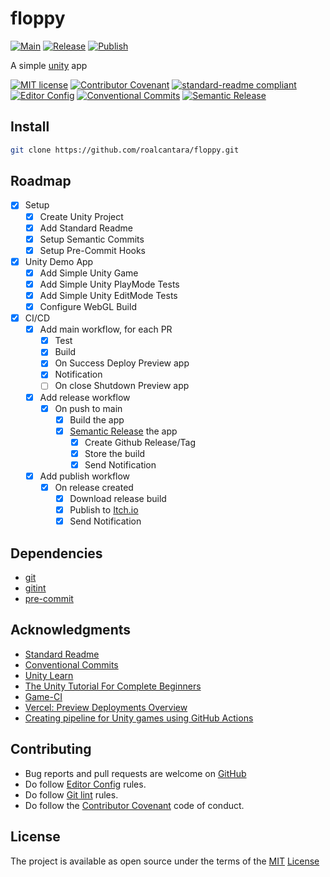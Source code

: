 # floppy

[![Main](https://github.com/roalcantara/floppy/actions/workflows/main.yml/badge.svg)](https://github.com/roalcantara/floppy/actions/workflows/main.yml)
[![Release](https://github.com/roalcantara/floppy/actions/workflows/release.yml/badge.svg)](https://github.com/roalcantara/floppy/actions/workflows/release.yml)
[![Publish](https://github.com/roalcantara/floppy/actions/workflows/publish.yml/badge.svg)](https://github.com/roalcantara/floppy/actions/workflows/publish.yml)

A simple [unity][9] app

[![MIT license](https://img.shields.io/badge/License-MIT-brightgreen.svg)](LICENSE) [![Contributor Covenant](https://img.shields.io/badge/Contributor%20Covenant-2.0-4baaaa.svg)][2] [![standard-readme compliant](https://img.shields.io/badge/readme%20style-standard-brightgreen.svg)][5] [![Editor Config](https://img.shields.io/badge/Editor%20Config-1.0.1-crimson.svg)][4] [![Conventional Commits](https://img.shields.io/badge/Conventional%20Commits-1.0.0-yellow.svg)][3] [![Semantic Release](https://img.shields.io/badge/%20%20%F0%9F%93%A6%F0%9F%9A%80-semantic--release-e10079.svg)][14]

## Install

```sh
git clone https://github.com/roalcantara/floppy.git
```

## Roadmap

- [x] Setup
  - [x] Create Unity Project
  - [x] Add Standard Readme
  - [x] Setup Semantic Commits
  - [x] Setup Pre-Commit Hooks
- [x] Unity Demo App
  - [x] Add Simple Unity Game
  - [x] Add Simple Unity PlayMode Tests
  - [x] Add Simple Unity EditMode Tests
  - [x] Configure WebGL Build
- [x] CI/CD
  - [x] Add main workflow, for each PR
    - [x] Test
    - [x] Build
    - [x] On Success Deploy Preview app
    - [x] Notification
    - [ ] On close Shutdown Preview app
  - [x] Add release workflow
    - [x] On push to main
      - [x] Build the app
      - [x] [Semantic Release][14] the app
        - [x] Create Github Release/Tag
        - [x] Store the build
        - [x] Send Notification
  - [x] Add publish workflow
    - [x] On release created
      - [x] Download release build
      - [x] Publish to [Itch.io][15]
      - [x] Send Notification

## Dependencies

- [git][6]
- [gitint][7]
- [pre-commit][8]

## Acknowledgments

- [Standard Readme][5]
- [Conventional Commits][7]
- [Unity Learn][10]
- [The Unity Tutorial For Complete Beginners][11]
- [Game-CI][12]
- [Vercel: Preview Deployments Overview][13]
- [Creating pipeline for Unity games using GitHub Actions][15]

## Contributing

- Bug reports and pull requests are welcome on [GitHub][0]
- Do follow [Editor Config][4] rules.
- Do follow [Git lint][7] rules.
- Do follow the [Contributor Covenant][2] code of conduct.

## License

The project is available as open source under the terms of the [MIT][1] [License](LICENSE)

[0]: https://github.com/roalcantara/Dockers
[1]: https://opensource.org/licenses/MIT 'Open Source Initiative'
[2]: https://contributor-covenant.org 'A Code of Conduct for Open Source Communities'
[3]: https://conventionalcommits.org 'Conventional Commits'
[4]: https://editorconfig.org 'EditorConfig'
[5]: https://github.com/RichardLitt/standard-readme 'Standard Readme'
[6]: https://git-scm.com 'Git'
[7]: https://jorisroovers.com/gitlint 'git commit message linter'
[8]: https://pre-commit.com 'A framework for managing and maintaining multi-language pre-commit hooks'
[9]: https://unity.com 'Unity is a cross-platform game engine developed by Unity Technologie'
[10]: https://learn.unity.com 'Unity Learn: Online learning platform that offers courses to help anyone learn to code'
[11]: https://youtu.be/XtQMytORBmM 'The Unity Tutorial For Complete Beginners'
[12]: https://game.ci 'Game-CI: the fastest and easiest way to automatically test and build games'
[13]: https://vercel.com/docs/concepts/deployments/preview-deployments 'Vercel: Preview Deployments Overview'
[14]: https://semantic-release.gitbook.io/semantic-release 'Semantic Release'
[15]: https://jaidengerig.medium.com/create-a-cd-pipeline-to-auto-publish-unity-games-from-github-to-itch-io-in-30-minutes-for-free-bae3b254283c 'Creating pipeline for Unity games using GitHub Actions'
